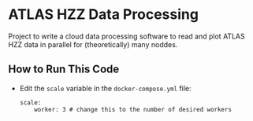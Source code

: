 # ATLAS HZZ Data Processing

Project to write a cloud data processing software to read and plot ATLAS HZZ data in parallel for (theoretically) many noddes.
## How to Run This Code
- Edit the `scale` variable in the `docker-compose.yml` file:
    ```
    scale:
        worker: 3 # change this to the number of desired workers
    ```
